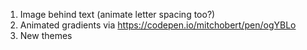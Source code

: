 1. Image behind text (animate letter spacing too?)
1. Animated gradients via https://codepen.io/mitchobert/pen/ogYBLo
1. New themes